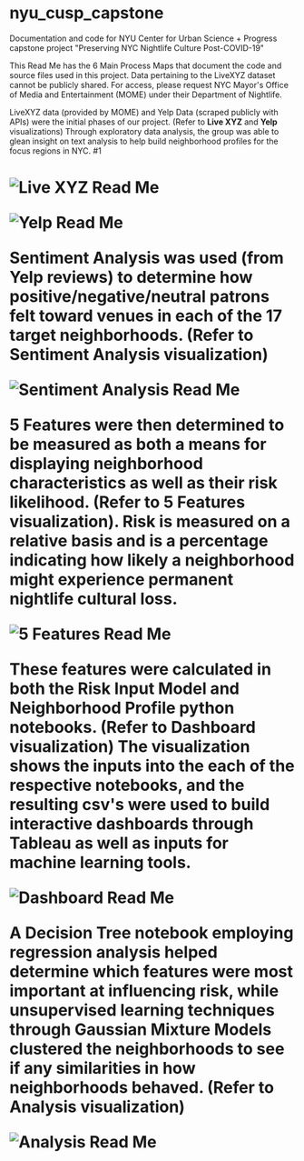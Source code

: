# nyu_cusp_capstone
Documentation and code for NYU Center for Urban Science + Progress capstone project "Preserving NYC Nightlife Culture Post-COVID-19"

This Read Me has the 6 Main Process Maps that document the code and source files used in this project.
Data pertaining to the LiveXYZ dataset cannot be publicly shared. For access, please request NYC Mayor's Office of Media and Entertainment (MOME) under their Department of Nightlife.

LiveXYZ data (provided by MOME) and Yelp Data (scraped publicly with APIs) were the initial phases of our project. (Refer to **Live XYZ** and **Yelp** visualizations)
Through exploratory data analysis, the group was able to glean insight on text analysis to help build neighborhood profiles for the focus regions in NYC.
#1 <h1>
![Live XYZ Read Me](https://user-images.githubusercontent.com/58189651/87869546-880a4900-c955-11ea-8e6f-908da5c7d68d.png)

![Yelp Read Me](https://user-images.githubusercontent.com/58189651/87869610-fd761980-c955-11ea-9790-67d0daea139f.png)

Sentiment Analysis was used (from Yelp reviews) to determine how positive/negative/neutral patrons felt toward venues in each of the 17 target neighborhoods. (Refer to **Sentiment Analysis** visualization)

![Sentiment Analysis Read Me](https://user-images.githubusercontent.com/58189651/87869621-0ebf2600-c956-11ea-839d-bb0d56fc55b9.png)

5 Features were then determined to be measured as both a means for displaying neighborhood characteristics as well as their risk likelihood. (Refer to **5 Features** visualization).
Risk is measured on a relative basis and is a percentage indicating how likely a neighborhood might experience permanent nightlife cultural loss.

![5 Features Read Me](https://user-images.githubusercontent.com/58189651/87869641-2dbdb800-c956-11ea-8fc8-9b55a17319e7.png)

These features were calculated in both the Risk Input Model and Neighborhood Profile python notebooks. (Refer to **Dashboard** visualization)
The visualization shows the inputs into the each of the respective notebooks, and the resulting csv's were used to build interactive dashboards through Tableau as well as inputs for machine learning tools.

![Dashboard Read Me](https://user-images.githubusercontent.com/58189651/87869645-3a421080-c956-11ea-83d6-6ab243cfe308.png)

A Decision Tree notebook employing regression analysis helped determine which features were most important at influencing risk, while unsupervised learning techniques through Gaussian Mixture Models clustered the neighborhoods to see if any similarities in how neighborhoods behaved. (Refer to **Analysis** visualization)

![Analysis Read Me](https://user-images.githubusercontent.com/58189651/87869649-4332e200-c956-11ea-945f-7b40cf7c71f1.png)
